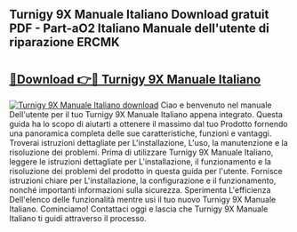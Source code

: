 ## Turnigy 9X Manuale Italiano Download gratuit PDF - Part-aO2 Italiano Manuale dell'utente di riparazione ERCMK

# <h2><a href="http://dfbemd.blite.top/?on=Turnigy+9X+Manuale+Italiano">🔗Download 👉🔴 Turnigy 9X Manuale Italiano</a></h2>

[![Turnigy 9X Manuale Italiano download](https://i.imgur.com/lujVjoI.png)](http://dfbemd.blite.top/?on=Turnigy+9X+Manuale+Italiano)
Ciao e benvenuto nel manuale Dell'utente per il tuo Turnigy 9X Manuale Italiano appena integrato. Questa guida ha lo scopo di aiutarti a ottenere il massimo dal tuo Prodotto fornendo una panoramica completa delle sue caratteristiche, funzioni e vantaggi. Troverai istruzioni dettagliate per L'installazione, L'uso, la manutenzione e la risoluzione dei problemi. Prima di utilizzare Turnigy 9X Manuale Italiano, leggere le istruzioni dettagliate per L'installazione, il funzionamento e la risoluzione dei problemi del prodotto in questa guida per l'utente. Fornisce istruzioni chiare per L'installazione, la configurazione e il funzionamento, nonché importanti informazioni sulla sicurezza. Sperimenta L'efficienza Dell'elenco delle funzionalità mentre usi il tuo nuovo Turnigy 9X Manuale Italiano. Cominciamo! Contattaci oggi e lascia che Turnigy 9X Manuale Italiano ti guidi attraverso il processo.
